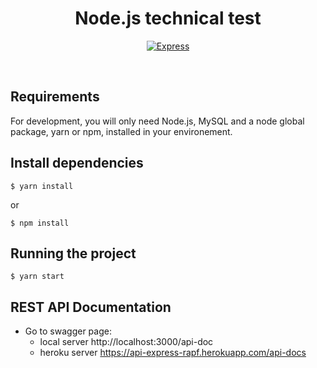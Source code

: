 <h1 align="center" style="text-align:center">Node.js technical test</h1>

<p align="center">
  <a href="https://expressjs.com"><img src="https://badgen.net/badge/express/4.16.1" alt="Express"></a>
</p>

<br>

## Requirements

For development, you will only need Node.js, MySQL and a node global package, yarn or npm, installed in your
environement.

## Install dependencies

    $ yarn install

or

    $ npm install

## Running the project

    $ yarn start

## REST API Documentation

- Go to swagger page:
    - local server http://localhost:3000/api-doc
    - heroku
      server <a href="https://api-express-rapf.herokuapp.com/api-docs"> https://api-express-rapf.herokuapp.com/api-docs <a/>
